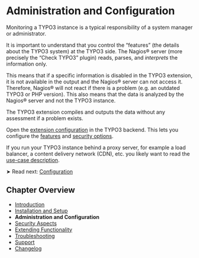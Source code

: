 # Administration and Configuration

Monitoring a TYPO3 instance is a typical responsibility of a system manager or administrator.

It is important to understand that you control the “features” (the details about the TYPO3 system) at the TYPO3 side. The Nagios® server (more precisely the “Check TYPO3” plugin) reads, parses, and *interprets* the information only.

This means that if a specific information is disabled in the TYPO3 extension, it is not available in the output and the Nagios® server can not access it. Therefore, Nagios® will not react if there is a problem (e.g. an outdated TYPO3 or PHP version). This also means that the data is analyzed by the Nagios® server  and not the TYPO3 instance.

The TYPO3 extension compiles and outputs the data without any assessment if a problem exists.

Open the [extension configuration](Configuration/Index.md) in the TYPO3 backend. This lets you configure the [features](Configuration/Features/Index.md) and [security options](Configuration/Security/Index.md).

If you run your TYPO3 instance behind a proxy server, for example a load balancer, a content delivery network (CDN), etc. you likely want to read the [use-case description](Typo3BehindAProxy/Index.md).

➤ Read next: [Configuration](Configuration/Index.md)


## Chapter Overview

- [Introduction](../Introduction/Index.md)
- [Installation and Setup](../InstallationAndSetup/Index.md)
- **Administration and Configuration**
- [Security Aspects](../SecurityAspects/Index.md)
- [Extending Functionality](../ExtendingFunctionality/Index.md)
- [Troubleshooting](../Troubleshooting/Index.md)
- [Support](../Support/Index.md)
- [Changelog](../Changelog/Index.md)
